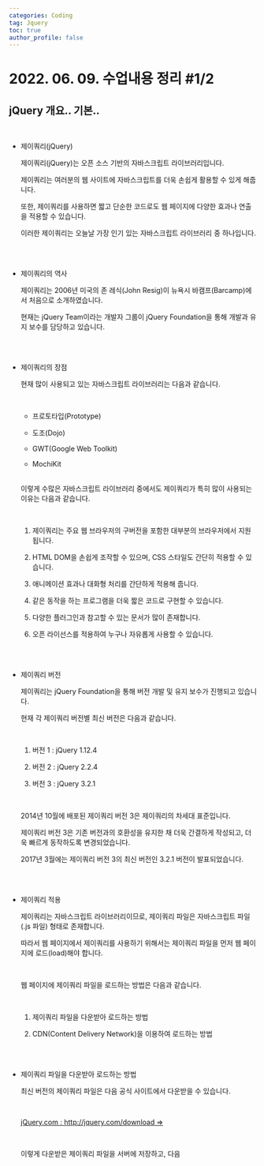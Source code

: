 ```yaml
---
categories: Coding	
tag: Jquery
toc: true
author_profile: false
---
```




# 2022. 06. 09. 수업내용 정리 #1/2

## jQuery 개요.. 기본..

<br>

* 제이쿼리(jQuery)

  제이쿼리(jQuery)는 오픈 소스 기반의 자바스크립트 라이브러리입니다.<br>

  제이쿼리는 여러분의 웹 사이트에 자바스크립트를 더욱 손쉽게 활용할 수 있게 해줍니다.<br>

  또한, 제이쿼리를 사용하면 짧고 단순한 코드로도 웹 페이지에 다양한 효과나 연출을 적용할 수 있습니다.<br>

  이러한 제이쿼리는 오늘날 가장 인기 있는 자바스크립트 라이브러리 중 하나입니다.

  <br>

  <br>

* 제이쿼리의 역사

  제이쿼리는 2006년 미국의 존 레식(John Resig)이 뉴욕시 바캠프(Barcamp)에서 처음으로 소개하였습니다.<br>

  현재는 jQuery Team이라는 개발자 그룹이 jQuery Foundation을 통해 개발과 유지 보수를 담당하고 있습니다.

  <br><br>

* 제이쿼리의 장점

  현재 많이 사용되고 있는 자바스크립트 라이브러리는 다음과 같습니다.

   <br>

  - 프로토타입(Prototype)

  - 도조(Dojo)

  - GWT(Google Web Toolkit)

  - MochiKit

  <br> 이렇게 수많은 자바스크립트 라이브러리 중에서도 제이쿼리가 특히 많이 사용되는 이유는 다음과 같습니다.

  <br>

  1. 제이쿼리는 주요 웹 브라우저의 구버전을 포함한 대부분의 브라우저에서 지원됩니다.

  2. HTML DOM을 손쉽게 조작할 수 있으며, CSS 스타일도 간단히 적용할 수 있습니다.

  3. 애니메이션 효과나 대화형 처리를 간단하게 적용해 줍니다.

  4. 같은 동작을 하는 프로그램을 더욱 짧은 코드로 구현할 수 있습니다.

  5. 다양한 플러그인과 참고할 수 있는 문서가 많이 존재합니다.

  6. 오픈 라이선스를 적용하여 누구나 자유롭게 사용할 수 있습니다.

  <br><br>

* 제이쿼리 버전

  제이쿼리는 jQuery Foundation을 통해 버전 개발 및 유지 보수가 진행되고 있습니다. <br>

  현재 각 제이쿼리 버전별 최신 버전은 다음과 같습니다.

  <br>

  1. 버전 1 : jQuery 1.12.4

  2. 버전 2 : jQuery 2.2.4

  3. 버전 3 : jQuery 3.2.1

  <br>

  2014년 10월에 배포된 제이쿼리 버전 3은 제이쿼리의 차세대 표준입니다.<br>

  제이쿼리 버전 3은 기존 버전과의 호환성을 유지한 채 더욱 간결하게 작성되고, 더욱 빠르게 동작하도록 변경되었습니다.<br>

  2017년 3월에는 제이쿼리 버전 3의 최신 버전인 3.2.1 버전이 발표되었습니다.

  <br><br>

* 제이쿼리 적용

  제이쿼리는 자바스크립트 라이브러리이므로, 제이쿼리 파일은 자바스크립트 파일(.js 파일) 형태로 존재합니다.<br>

  따라서 웹 페이지에서 제이쿼리를 사용하기 위해서는 제이쿼리 파일을 먼저 웹 페이지에 로드(load)해야 합니다.

   <br>

  웹 페이지에 제이쿼리 파일을 로드하는 방법은 다음과 같습니다.

   <br>

  1. 제이쿼리 파일을 다운받아 로드하는 방법

  2. CDN(Content Delivery Network)을 이용하여 로드하는 방법

​		<br>        <br>

* 제이쿼리 파일을 다운받아 로드하는 방법

  최신 버전의 제이쿼리 파일은 다음 공식 사이트에서 다운받을 수 있습니다.

    <br>

  [jQuery.com : http://jquery.com/download =>](http://jquery.com/download/)

    <br>

  이렇게 다운받은 제이쿼리 파일을 서버에 저장하고, 다음 <script>태그를 웹 페이지의 <head>태그 내에 삽입하면 됩니다.

  ```html
  문법
  
  <head>
      <script src="/파일경로/제이쿼리파일명.js"></script>
  </head>
  ```

  ```html
  예제
  
  <head>
      <script src="/media/jquery-1.12.4.min.js"></script>
  </head>
  ```

    <br>  <br>

* CDN을 이용하여 로드하는 방법

  CDN(Content Delivery Network)이란 웹 사이트의 접속자가 서버에서 콘텐츠를 다운받아야 할 때, 자동으로 가장 가까운 서버에서 다운받도록 하는 기술입니다.  <br>

  CDN site : https://cdnjs.com/libraries/jquery <br>

  이 기술을 이용하면 특정 서버에 트래픽이 집중되지 않고, 콘텐츠 전송 시간이 매우 빨라지는 장점이 있습니다.  <br>

  이러한 CDN을 이용하면 제이쿼리 파일을 서버에 따로 저장하지 않아도 제이쿼리를 사용할 수 있습니다.<br>

  현재 이용할 수 있는 제이쿼리의 CDN은 다음과 같으며, 어떤 CDN을 이용하더라도 같은 동작을 합니다.<br>

  ```html
  <script src="https://cdnjs.cloudflare.com/ajax/libs/jquery/3.6.0/jquery.min.js" integrity="sha512-894YE6QWD5I59HgZOGReFYm4dnWc1Qt5NtvYSaNcOP+u1T9qYdvdihz0PPSiiqn/+/3e7Jo4EaG7TubfWGUrMQ==" crossorigin="anonymous" referrerpolicy="no-referrer"></script>
  
  <script src="https://cdnjs.cloudflare.com/ajax/libs/jquery/3.6.0/jquery.js" integrity="sha512-n/4gHW3atM3QqRcbCn6ewmpxcLAHGaDjpEBu4xZd47N0W2oQ+6q7oc3PXstrJYXcbNU1OHdQ1T7pAP+gi5Yu8g==" crossorigin="anonymous" referrerpolicy="no-referrer"></script>
  
  <script src="https://cdnjs.cloudflare.com/ajax/libs/jquery/3.6.0/jquery.slim.js" integrity="sha512-HNbo1d4BaJjXh+/e6q4enTyezg5wiXvY3p/9Vzb20NIvkJghZxhzaXeffbdJuuZSxFhJP87ORPadwmU9aN3wSA==" crossorigin="anonymous" referrerpolicy="no-referrer"></script>
  
  <script src="https://cdnjs.cloudflare.com/ajax/libs/jquery/3.6.0/jquery.slim.min.js" integrity="sha512-6ORWJX/LrnSjBzwefdNUyLCMTIsGoNP6NftMy2UAm1JBm6PRZCO1d7OHBStWpVFZLO+RerTvqX/Z9mBFfCJZ4A==" crossorigin="anonymous" referrerpolicy="no-referrer"></script>
  
  https://cdnjs.cloudflare.com/ajax/libs/jquery/3.6.0/jquery.min.map
  
  https://cdnjs.cloudflare.com/ajax/libs/jquery/3.6.0/jquery.slim.min.map
  ```

  ````html
  <!DOCTYPE html>
  <html lang="ko">
  
  <head>
  	<meta charset="UTF-8">
  	<title>jQuery Intro</title>
  	<script src="https://ajax.googleapis.com/ajax/libs/jquery/1.12.4/jquery.min.js"></script>
  	<script>
  		$(function() {
  			$("p").on("click", function() {
  				$("p").css("color", "red");
  			});
  		});
  	</script>
  </head>
  
  <body>
  
  	<p>이제부터 제이쿼리를 다 같이 공부해보죠!!<br>
  	마우스로 글씨를 클릭해보세요!!</p>
  	
  </body>
  
  </html>
  ````

  웹페이지 화면 ▼

  ![image-20220611170137917](../../images/2022-06-11-class1(Jquery 시작)/image-20220611170137917.png)

  <br><br>

* 제이쿼리 문법

  제이쿼리를 사용하면 아주 간편하게 HTML 요소를 선택하고, 그렇게 선택된 요소에 손쉽게 특정 동작을 설정할 수 있습니다.<br>

  제이쿼리의 기본 문법은 다음과 같습니다.<br>

  ```html
  문법
  
  $(선택자).동작함수();
  ```

  달러($) 기호는 제이쿼리를 의미하고, 제이쿼리에 접근할 수 있게 해주는 식별자입니다.<br>

  선택자를 이용하여 원하는 HTML 요소를 선택하고, 동작 함수를 정의하여 선택된 요소에 원하는 동작을 설정합니다.

  <br>

  <br>

* $() 함수

  $() 함수는 선택된 HTML 요소를 제이쿼리에서 이용할 수 있는 형태로 생성해 주는 역할을 합니다.<br>

  $() 함수의 인수로는 HTML 태그 이름뿐만 아니라, CSS 선택자를 전달하여 특정 HTML 요소를 선택할 수 있습니다.<br>

  이러한 $() 함수를 통해 생성된 요소를 제이쿼리 객체(jQuery object)라고 합니다.<br>

  제이쿼리는 이렇게 생성된 제이쿼리 객체의 메소드를 사용하여 여러 동작을 설정할 수 있습니다.

  <br><br>

* Document 객체의 reday() 메소드

  자바스크립트 코드는 웹 브라우저가 문서의 모든 요소를 로드한 뒤에 실행되어야 합니다.<br>

  보통은 별다른 문제가 발생하지 않지만, 다음과 같은 경우에는 오류가 발생합니다.

  <br>

  - 아직 생성되지 않은 HTML 요소에 속성을 추가하려고 할 경우

  - 아직 로드되지 않은 이미지의 크기를 얻으려고 할 경우

  <br>

  다음 예제는 아직 생성되지 않은 HTML 요소에 속성을 추가하는 예제입니다.<br>

  ```html
  <!DOCTYPE html>
  <html lang="ko">
  
  <head>
  	<meta charset="UTF-8">
  	<title>jQuery Syntax</title>
  	<script src="https://code.jquery.com/jquery-1.12.4.min.js"></script>
  	<script>
  		function func() {
  			addAttribute();		// 아이디가 "para"인 HTML 요소에 속성을 추가함.
  			createElement();		// 아이디가 "para"인 HTML 요소를 생성함.
  		}
  		function createElement() {
  			var criteriaNode = document.getElementById("text");
  			var newNode = document.createElement("p")
  			newNode.innerHTML = "새로운 단락입니다.";
  			newNode.setAttribute("id", "para");
  			document.body.insertBefore(newNode, criteriaNode);
  		}
  		function addAttribute() {
  			document.getElementById("para").setAttribute("style", "color: red");
  		}
  	</script>
  </head>
  
  <body>
  
  	<h1>아직 생성되지 않은 HTML 요소에 속성 추가</h1>
  
  	<button onclick="func()">속성 추가!</button>
  	<p id="text"></p>
  	
  </body>
  
  </html>
  ```

  웹페이지 화면 ▼

  ![image-20220611170629250](../../images/2022-06-11-class1(Jquery 시작)/image-20220611170629250.png)

  위의 예제에서 addAttribute() 함수는 아이디가 "para"인 HTML 요소에 새로운 속성을 추가하는 함수입니다.

  또한, createElement() 함수는 아이디가 "para"인 HTML 요소를 생성하여 추가해 주는 함수입니다.

  위의 예제에서는 아이디가 "para"인 HTML 요소가 생성되기 전에 해당 요소에 속성을 추가해 주는 addAttribute() 함수가 호출되므로, Uncaught TypeError가 발생하여 실행중이던 스크립트는 중지될 것입니다.

  만약 먼저 호출되는 addAttribute() 함수를 createElement() 함수 뒤에 호출하면, 정상적으로 동작할 것입니다.

  

